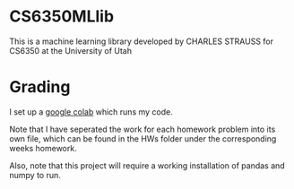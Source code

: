 # CS6350MLlib
This is a machine learning library developed by CHARLES STRAUSS for CS6350 at the University of Utah

# Grading

I set up a [google colab](https://colab.research.google.com/drive/1o6SQprPrUDDwlHZ-xnCCq2a5SEda0XC0?authuser=1#scrollTo=oOQDkXxjuXh5) which runs my code.

Note that I have seperated the work for each homework problem into its own file, which can be found in the HWs folder under the corresponding weeks homework.

Also, note that this project will require a working installation of pandas and numpy to run.
